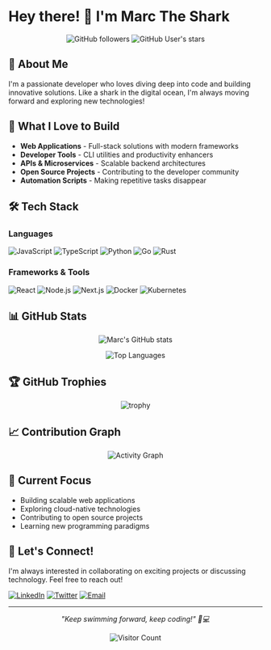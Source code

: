 # Hey there! 👋 I'm Marc The Shark

<div align="center">
  
![GitHub followers](https://img.shields.io/github/followers/marctheshark3?style=social)
![GitHub User's stars](https://img.shields.io/github/stars/marctheshark3?style=social)

</div>

## 🦈 About Me

I'm a passionate developer who loves diving deep into code and building innovative solutions. Like a shark in the digital ocean, I'm always moving forward and exploring new technologies!

## 🚀 What I Love to Build

- **Web Applications** - Full-stack solutions with modern frameworks
- **Developer Tools** - CLI utilities and productivity enhancers  
- **APIs & Microservices** - Scalable backend architectures
- **Open Source Projects** - Contributing to the developer community
- **Automation Scripts** - Making repetitive tasks disappear

## 🛠️ Tech Stack

### Languages
![JavaScript](https://img.shields.io/badge/-JavaScript-F7DF1E?style=flat-square&logo=javascript&logoColor=black)
![TypeScript](https://img.shields.io/badge/-TypeScript-3178C6?style=flat-square&logo=typescript&logoColor=white)
![Python](https://img.shields.io/badge/-Python-3776AB?style=flat-square&logo=python&logoColor=white)
![Go](https://img.shields.io/badge/-Go-00ADD8?style=flat-square&logo=go&logoColor=white)
![Rust](https://img.shields.io/badge/-Rust-000000?style=flat-square&logo=rust&logoColor=white)

### Frameworks & Tools
![React](https://img.shields.io/badge/-React-61DAFB?style=flat-square&logo=react&logoColor=black)
![Node.js](https://img.shields.io/badge/-Node.js-339933?style=flat-square&logo=node.js&logoColor=white)
![Next.js](https://img.shields.io/badge/-Next.js-000000?style=flat-square&logo=next.js&logoColor=white)
![Docker](https://img.shields.io/badge/-Docker-2496ED?style=flat-square&logo=docker&logoColor=white)
![Kubernetes](https://img.shields.io/badge/-Kubernetes-326CE5?style=flat-square&logo=kubernetes&logoColor=white)

## 📊 GitHub Stats

<div align="center">
  
![Marc's GitHub stats](https://github-readme-stats.vercel.app/api?username=marctheshark3&show_icons=true&theme=tokyonight&hide_border=true)

![Top Languages](https://github-readme-stats.vercel.app/api/top-langs/?username=marctheshark3&layout=compact&theme=tokyonight&hide_border=true)

</div>

## 🏆 GitHub Trophies

<div align="center">
  
![trophy](https://github-profile-trophy.vercel.app/?username=marctheshark3&theme=tokyonight&no-frame=true&row=1&column=6)

</div>

## 📈 Contribution Graph

<div align="center">
  
![Activity Graph](https://github-readme-activity-graph.vercel.app/graph?username=marctheshark3&theme=tokyo-night&hide_border=true)

</div>

## 🔭 Current Focus

- Building scalable web applications
- Exploring cloud-native technologies
- Contributing to open source projects
- Learning new programming paradigms

## 💬 Let's Connect!

I'm always interested in collaborating on exciting projects or discussing technology. Feel free to reach out!

[![LinkedIn](https://img.shields.io/badge/-LinkedIn-0077B5?style=flat-square&logo=linkedin&logoColor=white)](https://linkedin.com/in/marctheshark3)
[![Twitter](https://img.shields.io/badge/-Twitter-1DA1F2?style=flat-square&logo=twitter&logoColor=white)](https://twitter.com/marctheshark3)
[![Email](https://img.shields.io/badge/-Email-D14836?style=flat-square&logo=gmail&logoColor=white)](mailto:your.email@example.com)

---

<div align="center">
  
*"Keep swimming forward, keep coding!" 🦈💻*

![Visitor Count](https://profile-counter.glitch.me/marctheshark3/count.svg)

</div>